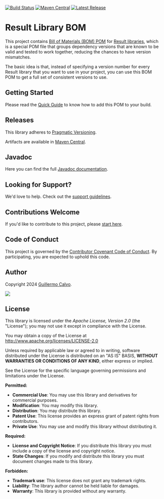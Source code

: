 
[![Build Status][BADGE_BUILD_STATUS]][BUILD_STATUS]
[![Maven Central][BADGE_ARTIFACTS]][ARTIFACTS]
[![Latest Release][BADGE_LATEST_RELEASE]][LATEST_RELEASE]

# Result Library BOM

This project contains [Bill of Materials (BOM) POM][BILL_OF_MATERIALS] for [Result libraries][RESULT], which is a
special POM file that groups dependency versions that are known to be valid and tested to work together, reducing the
chances to have version mismatches.

The basic idea is that, instead of specifying a version number for every Result library that you want to use in your
project, you can use this BOM POM to get a full set of consistent versions to use.


## Getting Started

Please read the [Quick Guide][QUICK_GUIDE] to know how to add this POM to your build.


## Releases

This library adheres to [Pragmatic Versioning][PRAGVER].

Artifacts are available in [Maven Central][ARTIFACTS].


## Javadoc

Here you can find the full [Javadoc documentation][JAVADOC].


## Looking for Support?

We'd love to help. Check out the [support guidelines][SUPPORT].


## Contributions Welcome

If you'd like to contribute to this project, please [start here][CONTRIBUTING].


## Code of Conduct

This project is governed by the [Contributor Covenant Code of Conduct][CODE_OF_CONDUCT].
By participating, you are expected to uphold this code.


## Author

Copyright 2024 [Guillermo Calvo][AUTHOR].

[![][GUILLERMO_IMAGE]][GUILLERMO]


## License

This library is licensed under the *Apache License, Version 2.0* (the "License");
you may not use it except in compliance with the License.

You may obtain a copy of the License at <http://www.apache.org/licenses/LICENSE-2.0>

Unless required by applicable law or agreed to in writing, software distributed under the License
is distributed on an "AS IS" BASIS, **WITHOUT WARRANTIES OR CONDITIONS OF ANY KIND**, either express or implied.

See the License for the specific language governing permissions and limitations under the License.


**Permitted:**

- **Commercial Use**: You may use this library and derivatives for commercial purposes.
- **Modification**: You may modify this library.
- **Distribution**: You may distribute this library.
- **Patent Use**: This license provides an express grant of patent rights from contributors.
- **Private Use**: You may use and modify this library without distributing it.

**Required:**

- **License and Copyright Notice**: If you distribute this library you must include a copy of the license and copyright
  notice.
- **State Changes**: If you modify and distribute this library you must document changes made to this library.

**Forbidden:**

- **Trademark use**: This license does not grant any trademark rights.
- **Liability**: The library author cannot be held liable for damages.
- **Warranty**: This library is provided without any warranty.


[ARTIFACTS]:                    https://search.maven.org/artifact/com.leakyabstractions/result-bom/
[AUTHOR]:                       https://github.com/guillermocalvo/
[BADGE_ARTIFACTS]:              https://img.shields.io/endpoint?url=https://dev.leakyabstractions.com/result-bom/badge.json&logo=java&label=maven-central&labelColor=555
[BADGE_BUILD_STATUS]:           https://github.com/leakyabstractions/result-bom/workflows/Build/badge.svg
[BADGE_LATEST_RELEASE]:         https://img.shields.io/github/release/leakyabstractions/result-bom.svg?logo=github
[BILL_OF_MATERIALS]:            https://reflectoring.io/maven-bom/
[BUILD_STATUS]:                 https://github.com/LeakyAbstractions/result-bom/actions?query=workflow%3ABuild
[CODE_OF_CONDUCT]:              https://dev.leakyabstractions.com/result/CODE_OF_CONDUCT.html
[CONTRIBUTING]:                 https://dev.leakyabstractions.com/result/CONTRIBUTING.html
[GRADLE_IMPORT_BOM]:            https://docs.gradle.org/current/userguide/platforms.html#sub:bom_import
[GUILLERMO]:                    https://guillermo.dev/
[GUILLERMO_IMAGE]:              https://guillermo.dev/assets/images/thumb.png
[JAVADOC]:                      https://dev.leakyabstractions.com/result/javadoc/
[MAVEN_IMPORT_BOM]:             https://maven.apache.org/guides/introduction/introduction-to-dependency-mechanism.html#bill-of-materials-bom-poms
[LATEST_RELEASE]:               https://github.com/leakyabstractions/result-bom/releases/latest
[PRAGVER]:                      https://pragver.github.io/
[QUICK_GUIDE]:                  https://dev.leakyabstractions.com/result-bom/
[RESULT]:                       https://dev.leakyabstractions.com/result/
[SUPPORT]:                      https://dev.leakyabstractions.com/result/SUPPORT.html

